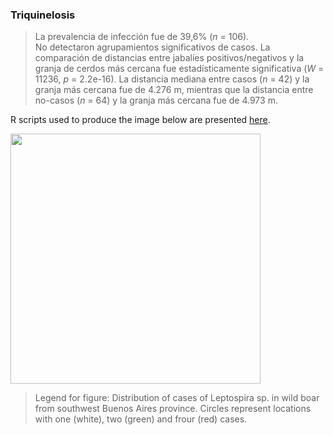 ### Triquinelosis

> La prevalencia de infección fue de 39,6% (*n* = 106).   
No detectaron agrupamientos significativos de casos. 
La comparación de distancias entre jabalíes positivos/negativos y la granja de cerdos más cercana fue estadísticamente significativa (*W* = 11236, *p* = 2.2e-16). La distancia mediana entre casos (*n* = 42) y la granja más cercana fue de 4.276 m, mientras que la distancia entre no-casos (*n* = 64) y la granja más cercana fue de 4.973 m. 

R scripts used to produce the image below are presented [here](./Triquinelosis.R).


<img src="https://github.com/lucianolasala/Wild-boar-diseases/issues/16#issue-737138945.jpg" width="400" img align="center">

>Legend for figure: Distribution of cases of Leptospira sp. in wild boar from southwest Buenos Aires province. Circles represent locations with one (white), two (green) and frour (red) cases.
